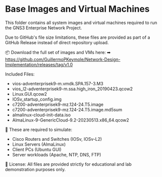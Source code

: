 Base Images and Virtual Machines
=============================

This folder contains all system images and virtual machines required to run the GNS3 Enterprise Network Project.

Due to GitHub's file size limitations, these files are provided as part of a GitHub Release instead of direct repository upload.

📦 Download the full set of images and VMs here:
➡ https://github.com/GuillermoPKeymole/Network-Design-Implementation/releases/tag/v1.0

Included Files:
- vios-adventerprisek9-m.vmdk.SPA.157-3.M3
- vios_l2-adventerprisek9-m.ssa.high_iron_20190423.qcow2
- Linux.GUI.qcow2
- IOSv_startup_config.img
- c7200-adventerprisek9-mz.124-24.T5.image
- c7200-adventerprisek9-mz.124-24.T5.image.md5sum
- almalinux-cloud-init-data.iso
- AlmaLinux-9-GenericCloud-9.2-20230513.x86_64.qcow2

📁 These are required to simulate:
- Cisco Routers and Switches (IOSv, IOSv-L2)
- Linux Servers (AlmaLinux)
- Client PCs (Ubuntu GUI)
- Server workloads (Apache, NTP, DNS, FTP)

📝 License:
All files are provided strictly for educational and lab demonstration purposes only.
